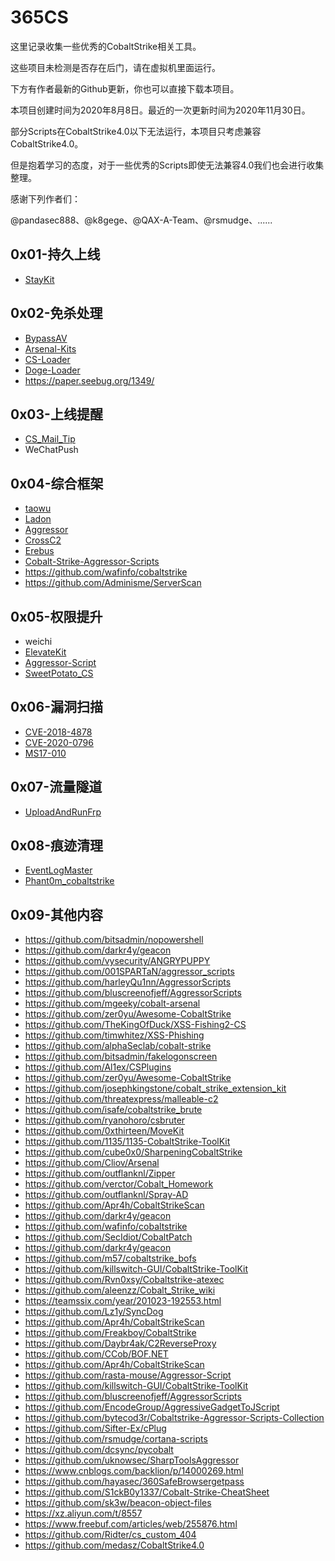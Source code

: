 # 365CS

这里记录收集一些优秀的CobaltStrike相关工具。

这些项目未检测是否存在后门，请在虚拟机里面运行。

下方有作者最新的Github更新，你也可以直接下载本项目。

本项目创建时间为2020年8月8日。最近的一次更新时间为2020年11月30日。

部分Scripts在CobaltStrike4.0以下无法运行，本项目只考虑兼容CobaltStrike4.0。

但是抱着学习的态度，对于一些优秀的Scripts即使无法兼容4.0我们也会进行收集整理。

感谢下列作者们：

@pandasec888、@k8gege、@QAX-A-Team、@rsmudge、......

## 0x01-持久上线

- [StayKit](https://github.com/0xthirteen/StayKit)

## 0x02-免杀处理

- [BypassAV](https://github.com/hack2fun/BypassAV)
- [Arsenal-Kits](https://github.com/Cliov/Arsenal)
- [CS-Loader](https://github.com/Gality369/CS-Loader)
- [Doge-Loader](https://github.com/timwhitez/Doge-Loader)
- https://paper.seebug.org/1349/

## 0x03-上线提醒

- [CS_Mail_Tip](https://github.com/0x50j/CS_Mail_Tip)
- WeChatPush

## 0x04-综合框架

- [taowu](https://github.com/pandasec888/taowu-cobalt-strike)
- [Ladon](https://github.com/k8gege/Ladon)
- [Aggressor](https://github.com/k8gege/Aggressor)
- [CrossC2](https://github.com/gloxec/CrossC2)
- [Erebus](https://github.com/DeEpinGh0st/Erebus)
- [Cobalt-Strike-Aggressor-Scripts](https://github.com/timwhitez/Cobalt-Strike-Aggressor-Scripts)
- https://github.com/wafinfo/cobaltstrike
- https://github.com/Adminisme/ServerScan

## 0x05-权限提升

- weichi
- [ElevateKit](https://github.com/rsmudge/ElevateKit)
- [Aggressor-Script](https://github.com/rasta-mouse/Aggressor-Script)
- [SweetPotato_CS](https://github.com/Tycx2ry/SweetPotato_CS)

## 0x06-漏洞扫描

- [CVE-2018-4878](https://github.com/vysecurity/CVE-2018-4878)
- [CVE-2020-0796](https://github.com/Rvn0xsy/CVE_2020_0796_CNA)
- [MS17-010](https://github.com/phink-team/Cobaltstrike-MS17-010)

## 0x07-流量隧道

- [UploadAndRunFrp](https://github.com/Ch1ngg/AggressorScript-UploadAndRunFrp)

## 0x08-痕迹清理

- [EventLogMaster](https://github.com/QAX-A-Team/EventLogMaster)
- [Phant0m_cobaltstrike](https://github.com/p292/Phant0m_cobaltstrike)

## 0x09-其他内容

- https://github.com/bitsadmin/nopowershell
- https://github.com/darkr4y/geacon
- https://github.com/vysecurity/ANGRYPUPPY
- https://github.com/001SPARTaN/aggressor_scripts
- https://github.com/harleyQu1nn/AggressorScripts
- https://github.com/bluscreenofjeff/AggressorScripts
- https://github.com/mgeeky/cobalt-arsenal
- https://github.com/zer0yu/Awesome-CobaltStrike
- https://github.com/TheKingOfDuck/XSS-Fishing2-CS
- https://github.com/timwhitez/XSS-Phishing
- https://github.com/alphaSeclab/cobalt-strike
- https://github.com/bitsadmin/fakelogonscreen
- https://github.com/Al1ex/CSPlugins
- https://github.com/zer0yu/Awesome-CobaltStrike
- https://github.com/josephkingstone/cobalt_strike_extension_kit
- https://github.com/threatexpress/malleable-c2
- https://github.com/isafe/cobaltstrike_brute
- https://github.com/ryanohoro/csbruter
- https://github.com/0xthirteen/MoveKit
- https://github.com/1135/1135-CobaltStrike-ToolKit
- https://github.com/cube0x0/SharpeningCobaltStrike
- https://github.com/Cliov/Arsenal
- https://github.com/outflanknl/Zipper
- https://github.com/verctor/Cobalt_Homework
- https://github.com/outflanknl/Spray-AD
- https://github.com/Apr4h/CobaltStrikeScan
- https://github.com/darkr4y/geacon
- https://github.com/wafinfo/cobaltstrike
- https://github.com/SecIdiot/CobaltPatch
- https://github.com/darkr4y/geacon
- https://github.com/m57/cobaltstrike_bofs
- https://github.com/killswitch-GUI/CobaltStrike-ToolKit
- https://github.com/Rvn0xsy/Cobaltstrike-atexec
- https://github.com/aleenzz/Cobalt_Strike_wiki
- https://teamssix.com/year/201023-192553.html
- https://github.com/Lz1y/SyncDog
- https://github.com/Apr4h/CobaltStrikeScan
- https://github.com/Freakboy/CobaltStrike
- https://github.com/Daybr4ak/C2ReverseProxy
- https://github.com/CCob/BOF.NET
- https://github.com/Apr4h/CobaltStrikeScan
- https://github.com/rasta-mouse/Aggressor-Script
- https://github.com/killswitch-GUI/CobaltStrike-ToolKit
- https://github.com/bluscreenofjeff/AggressorScripts
- https://github.com/EncodeGroup/AggressiveGadgetToJScript
- https://github.com/bytecod3r/Cobaltstrike-Aggressor-Scripts-Collection
- https://github.com/Sifter-Ex/cPlug
- https://github.com/rsmudge/cortana-scripts
- https://github.com/dcsync/pycobalt
- https://github.com/uknowsec/SharpToolsAggressor
- https://www.cnblogs.com/backlion/p/14000269.html
- https://github.com/hayasec/360SafeBrowsergetpass
- https://github.com/S1ckB0y1337/Cobalt-Strike-CheatSheet
- https://github.com/sk3w/beacon-object-files
- https://xz.aliyun.com/t/8557
- https://www.freebuf.com/articles/web/255876.html
- https://github.com/Ridter/cs_custom_404
- https://github.com/medasz/CobaltStrike4.0

